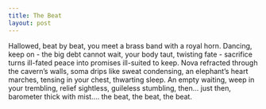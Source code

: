 ```yaml
---
title: The Beat
layout: post
---
```

Hallowed, beat 
by beat, you meet
a brass band with a royal horn.
Dancing, keep on -
the big debt cannot wait,
your body taut, twisting fate -
sacrifice turns ill-fated peace
into promises ill-suited to keep.
Nova refracted
through the cavern’s walls, soma
drips like sweat condensing,
an elephant’s heart marches, tensing
in your chest, thwarting sleep.
An empty waiting, weep
in your trembling, relief
sightless, guileless
stumbling, then… just then,
barometer thick with mist….
the beat, the beat, 
the beat.